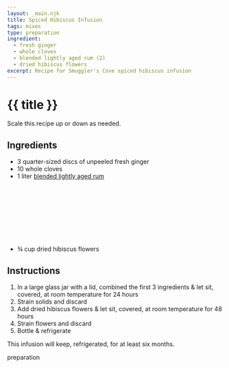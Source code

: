 ```yaml
---
layout: _main.njk
title: Spiced Hibiscus Infusion
tags: mixes
type: preparation
ingredient:
  - fresh ginger
  - whole cloves
  - blended lightly aged rum (2)
  - dried hibiscus flowers
excerpt: Recipe for Smuggler's Cove spiced hibiscus infusion
---
```


<!-- markdownlint-disable MD025 -->
# {{ title }}
<!-- markdownlint-enable MD025 -->

<tiki-callout type="tip">

  Scale this recipe up or down as needed.

</tiki-callout>

## Ingredients

* 3 quarter-sized discs of unpeeled fresh ginger
* 10 whole cloves
* 1 liter [blended lightly aged rum](/rums/04-rum-blended-lightly-aged/)<icon-l space="1em" class="bigger" label="(2)"><span class="with-icon"><svg class="icon"><use href="/assets/images/icons/circle-2.svg#circle-2"></use></svg></span></icon-l>
* &frac34; cup dried hibiscus flowers

## Instructions

1. In a large glass jar with a lid, combined the first 3 ingredients & let sit, covered, at room temperature for 24 hours
2. Strain solids and discard
3. Add dried hibiscus flowers & let sit, covered, at room temperature for 48 hours
4. Strain flowers and discard
5. Bottle & refrigerate

<tiki-callout type="note">

  This infusion will keep, refrigerated, for at least six months.

</tiki-callout>

<div
  data-cat[0]="Preparation"
  data-ingredient[0]="Blended lightly aged rum [2]"
  data-ingredient[1]="Ginger, fresh"
  data-ingredient[2]="Cloves, whole"
  data-ingredient[3]="Hibiscus flowers, dried"
  data-pagefind-filter="
    Category[data-cat[0]],
    Ingredient[data-ingredient[0]],
    Ingredient[data-ingredient[1]],
    Ingredient[data-ingredient[2]],
    Ingredient[data-ingredient[3]]
  "
>
</div>

<div class="keywords" aria-hidden>preparation</div>
